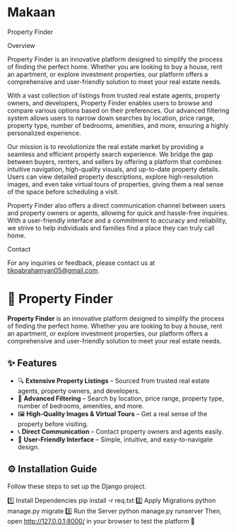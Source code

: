 # Makaan
Property Finder

Overview

Property Finder is an innovative platform designed to simplify the process of finding the perfect home. Whether you are looking to buy a house, rent an apartment, or explore investment properties, our platform offers a comprehensive and user-friendly solution to meet your real estate needs.

With a vast collection of listings from trusted real estate agents, property owners, and developers, Property Finder enables users to browse and compare various options based on their preferences. Our advanced filtering system allows users to narrow down searches by location, price range, property type, number of bedrooms, amenities, and more, ensuring a highly personalized experience.

Our mission is to revolutionize the real estate market by providing a seamless and efficient property search experience. We bridge the gap between buyers, renters, and sellers by offering a platform that combines intuitive navigation, high-quality visuals, and up-to-date property details. Users can view detailed property descriptions, explore high-resolution images, and even take virtual tours of properties, giving them a real sense of the space before scheduling a visit.

Property Finder also offers a direct communication channel between users and property owners or agents, allowing for quick and hassle-free inquiries. With a user-friendly interface and a commitment to accuracy and reliability, we strive to help individuals and families find a place they can truly call home.


Contact

For any inquiries or feedback, please contact us at tikoabrahamyan05@gmail.com.




# 🏡 Property Finder

**Property Finder** is an innovative platform designed to simplify the process of finding the perfect home. Whether you are looking to buy a house, rent an apartment, or explore investment properties, our platform offers a comprehensive and user-friendly solution to meet your real estate needs.

## ✨ Features

- 🔍 **Extensive Property Listings** – Sourced from trusted real estate agents, property owners, and developers.
- 🎯 **Advanced Filtering** – Search by location, price range, property type, number of bedrooms, amenities, and more.
- 🖼 **High-Quality Images & Virtual Tours** – Get a real sense of the property before visiting.
- 📞 **Direct Communication** – Contact property owners and agents easily.
- 🚀 **User-Friendly Interface** – Simple, intuitive, and easy-to-navigate design.

## ⚙️ Installation Guide

Follow these steps to set up the Django project.

1️⃣ Install Dependencies
pip install -r req.txt
2️⃣ Apply Migrations
python manage.py migrate
3️⃣ Run the Server
python manage.py runserver
Then, open http://127.0.0.1:8000/ in your browser to test the platform 🚀





